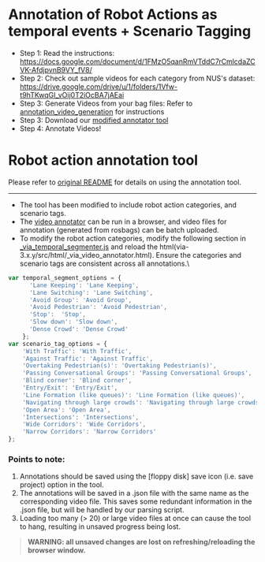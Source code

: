 # Annotation of Robot Actions as temporal events + Scenario Tagging
- Step 1: Read the instructions: https://docs.google.com/document/d/1FMzO5qanRmVTddC7rCmlcdaZCVK-AfdjpvnB9VY_fV8/
- Step 2: Check out sample videos for each category from NUS's dataset: https://drive.google.com/drive/u/1/folders/1Vfw-t9hTKwqGI_vOij0T2iOcBA7jAEai
- Step 3: Generate Videos from your bag files: Refer to [annotation_video_generation](annotation_video_generation) for instructions
- Step 3: Download our [modified annotator tool](via-3.x.y)  
- Step 4: Annotate Videos!

# Robot action annotation tool

Please refer to [original README](./README_original.md) for details on using the annotation tool.

___

- The tool has been modified to include robot action categories, and scenario tags.
- The [video annotator](./via-3.x.y/src/html/_via_video_annotator.html) can be run in a browser, and video files for annotation (generated from rosbags) can be batch uploaded.
- To modify the robot action categories, modify the following section in [_via_temporal_segmenter.js](./via-3.x.y/src/js/_via_temporal_segmenter.js) and reload the html(via-3.x.y/src/html/_via_video_annotator.html). Ensure the categories and scenario tags are consistent across all annotations.\\

```js
var temporal_segment_options = {
      'Lane Keeping': 'Lane Keeping',
      'Lane Switching': 'Lane Switching',
      'Avoid Group': 'Avoid Group',
      'Avoid Pedestrian': 'Avoid Pedestrian',
      'Stop':  'Stop',
      'Slow down': 'Slow down',
      'Dense Crowd': 'Dense Crowd'
    };
var scenario_tag_options = {
    'With Traffic': 'With Traffic',
    'Against Traffic': 'Against Traffic',
    'Overtaking Pedestrian(s)': 'Overtaking Pedestrian(s)',
    'Passing Conversational Groups': 'Passing Conversational Groups',
    'Blind corner': 'Blind corner',
    'Entry/Exit': 'Entry/Exit',
    'Line Formation (like queues)': 'Line Formation (like queues)',
    'Navigating through large crowds': 'Navigating through large crowds',
    'Open Area': 'Open Area',
    'Intersections': 'Intersections',
    'Wide Corridors': 'Wide Corridors',
    'Narrow Corridors': 'Narrow Corridors'
};
```

### Points to note:

1. Annotations should be saved using the [floppy disk] save icon (i.e. save project) option in the tool.
2. The annotations will be saved in a .json file with the same name as the corresponding video file. This saves some redundant information in the .json file, but will be handled by our parsing script.
3. Loading too many (> 20) or large video files at once can cause the tool to hang, resulting in unsaved progress being lost.

> **WARNING: all unsaved changes are lost on refreshing/reloading the browser window.**

